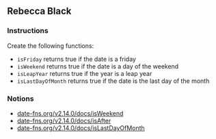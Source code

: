 ## Rebecca Black

### Instructions

Create the following functions:
- `isFriday` returns true if the date is a friday
- `isWeekend` returns true if the date is a day of the weekend
- `isLeapYear` returns true if the year is a leap year
- `isLastDayOfMonth` returns true if the date is the last day of the month


### Notions

- [date-fns.org/v2.14.0/docs/isWeekend](https://date-fns.org/v2.14.0/docs/isWeekend)
- [date-fns.org/v2.14.0/docs/isAfter](https://date-fns.org/v2.14.0/docs/isAfter)
- [date-fns.org/v2.14.0/docs/isLastDayOfMonth](https://date-fns.org/v2.14.0/docs/isLastDayOfMonth)
